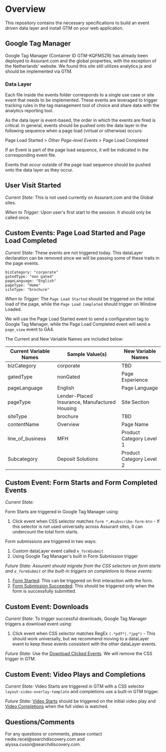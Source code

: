 <h1 id="overview"><strong>Overview</strong></h1>
<p>This repository contains the necessary specifications to build an event driven data layer and install GTM on your web application.</p>
<h2 id="google-tag-manager-deployment">Google Tag Manager&nbsp;</h2>
<p>Google Tag Manager (Container ID <span data-sheets-value="{&quot;1&quot;:2,&quot;2&quot;:&quot;GTM-KQFMSZR&quot;}" data-sheets-userformat="{&quot;2&quot;:4737,&quot;3&quot;:{&quot;1&quot;:0},&quot;10&quot;:1,&quot;12&quot;:0,&quot;15&quot;:&quot;Arial&quot;}">GTM-KQFMSZR) </span>has already been deployed to Assurant.com and the global properties, with the exception of the Netherlands' website. We found this site still utilizes analytics.js and should be implemented via GTM.</p>
<h3 id="implement-the-code-snippets-in-the-of-the-sample-html-page">Data Layer</h3>
<p>Each file inside the events folder corresponds to a single use case or site event that needs to be implemented. These events are leveraged to trigger tracking rules in the tag management tool of choice and share data with the analytics reporting tool.</p>
<p>As the data layer is event-based, the order in which the events are fired is critical. In general, events should be pushed onto the data layer in the following sequence when a page load (virtual or otherwise) occurs:</p>
<p>Page Load Started &gt; <em>Other Page-level Events</em> &gt; Page Load Completed</p>
<p>If an Event is part of the page load sequence, it will be indicated in the corresponding event file.</p>
<p>Events that occur outside of the page load sequence should be pushed onto the data layer as they occur.</p>

## User Visit Started

*Current State:* This is not used currently on Assurant.com and the Global sites.

*When to Trigger:* Upon user's first start to the session. It should only be called once.

## Custom Events: Page Load Started and Page Load Completed

*Current State*: These events are not triggered today. This dataLayer declaration can be removed since we will be passing some of these traits in the page events.

```
bizCategory: "corporate"
gatedType: "non gated"
pageLanguage: "English"
pageType: "Home"
siteType: "brochure"
```

*When to Trigger:* The `Page Load Started` should be triggered on the initial load of the page, while the `Page Load Completed` should trigger on Window Loaded.  

We will use the Page Load Started event to send a configuration tag to Google Tag Manager, while the Page Load Completed event will send a `page_view` event to GA4. 

The Current and New Variable Names are included below:

| Current Variable Names | Sample Value(s) | New Variable Names | 
| ------------- | ------------- | ------------- |
| bizCategory | corporate | TBD |
| gatedType | nonGated | Page Experience | 
| pageLanguage | English | Page Language | 
| pageType | Lender-Placed Insurance, Manufactured Housing | Site Section | 
| siteType | brochure | TBD | 
| contentName | Overview | Page Name | 
| line_of_business | MFH | Product Category Level 1 |
| Subcategory | Deposit Solutions | Product Category Level 2 |

## Custom Event: Form Starts and Form Completed Events

*Current State:* 

Form Starts are triggered in Google Tag Manager using:

1. Click event when CSS selector matches `form *,#subscribe-form-btn` - If this selector is not used universally across Assurant sites, it can undercount the total form starts. 

Form submissions are triggered in two ways:

1. Custom dataLayer event called `e_formSubmit`
2. Using Google Tag Manager's built in Form Submission trigger

*Future State: Assurant should migrate from the CSS selectors on form starts and `e_formSubmit` or the built-in triggers on completions to these events:*
1. [Form Started](https://github.com/searchdiscovery/Apollo-Documentation-Assurant-Corporate---US-and-Global/blob/main/Data%20Layer%20Events/Form%20Started.md#javascript-coded): This can be triggered on first interaction with the form. 
2. [Form Submission Succeeded](https://github.com/searchdiscovery/Apollo-Documentation-Assurant-Corporate---US-and-Global/blob/main/Data%20Layer%20Events/Form%20Submission%20Succeeded.md#javascript-code): This should be triggered only when the form is successfully submitted. 

## Custom Event: Downloads

*Current State*: To trigger successful downloads, Google Tag Manager triggers a download event using:

1. Click event when CSS selector matches RegEx `(.*pdf*|.*jpg*)` - This should work universally, but we recommend moving to a dataLayer event to keep these events consistent with the other dataLayer events.

*Future State:* Use the [Download Clicked Events](https://github.com/searchdiscovery/Apollo-Documentation-Assurant-Corporate---US-and-Global/blob/main/Data%20Layer%20Events/Download%20Link%20Clicked.md#javascript-code). We will remove the CSS trigger in GTM.

## Custom Event: Video Plays and Completions

*Current State:* Video Starts are triggered in GTM with a CSS selector `layout-video-overlay-template` and completions use a built-in GTM trigger.

*Future State*: [Video Starts](https://github.com/searchdiscovery/Apollo-Documentation-Assurant-Corporate---US-and-Global/blob/main/Data%20Layer%20Events/Video%20Started.md#video-started) should be triggered on the initial video play and [Video Completions](https://github.com/searchdiscovery/Apollo-Documentation-Assurant-Corporate---US-and-Global/blob/main/Data%20Layer%20Events/Video%20Completed.md#video-completed) when the full video is watched.

<h2 id="questionscomments">Questions/Comments</h2>
<p>For any questions or comments, please contact nedie.recel@searchdiscovery.com and alyssa.cuson@searchdiscovery.com.</p>
